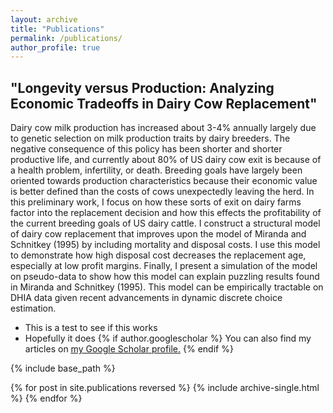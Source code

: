 ```yaml
---
layout: archive
title: "Publications"
permalink: /publications/
author_profile: true
---
```


## "Longevity versus Production: Analyzing Economic Tradeoffs in Dairy Cow Replacement"
Dairy cow milk production has increased about 3-4\% annually largely due to genetic selection on milk production traits by dairy breeders.  The negative consequence of this policy has been shorter and shorter productive life, and currently about 80\% of US dairy cow exit is because of a health problem, infertility, or death.  Breeding goals have largely been oriented towards production characteristics because their economic value is better defined than the costs of cows unexpectedly leaving the herd.  In this preliminary work, I focus on how these sorts of exit on dairy farms factor into the replacement decision and how this effects the profitability of the current breeding goals of US dairy cattle.  I construct a structural model of dairy cow replacement that improves upon the model of Miranda and Schnitkey (1995) by including mortality and disposal costs.  I use this model to demonstrate how high disposal cost decreases the replacement age, especially at low profit margins.  Finally, I present a simulation of the model on pseudo-data to show how this model can explain puzzling results found in Miranda and Schnitkey (1995).  This model can be empirically tractable on DHIA data given recent advancements in dynamic discrete choice estimation.

- This is a test to see if this works
- Hopefully it does
{% if author.googlescholar %}
  You can also find my articles on <u><a href="{{author.googlescholar}}">my Google Scholar profile</a>.</u>
{% endif %}

{% include base_path %}

{% for post in site.publications reversed %}
  {% include archive-single.html %}
{% endfor %}
